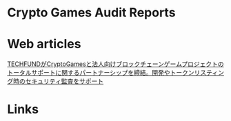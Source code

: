# Crypto Games Audit Reports

# Web articles
[TECHFUNDがCryptoGamesと法人向けブロックチェーンゲームプロジェクトのトータルサポートに関するパートナーシップを締結。開発やトークンリスティング時のセキュリティ監査をサポート](https://techfund.jp/news/2WkOhJab)

# Links

